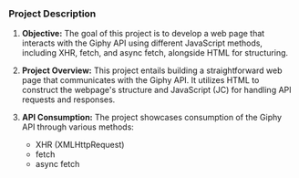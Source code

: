 ### Project Description

1. **Objective:**
   The goal of this project is to develop a web page that interacts with the Giphy API using different JavaScript methods, including XHR, fetch, and async fetch, alongside HTML for structuring.

2. **Project Overview:**
   This project entails building a straightforward web page that communicates with the Giphy API. It utilizes HTML to construct the webpage's structure and JavaScript (JC) for handling API requests and responses.

3. **API Consumption:**
   The project showcases consumption of the Giphy API through various methods:
   - XHR (XMLHttpRequest)
   - fetch
   - async fetch
